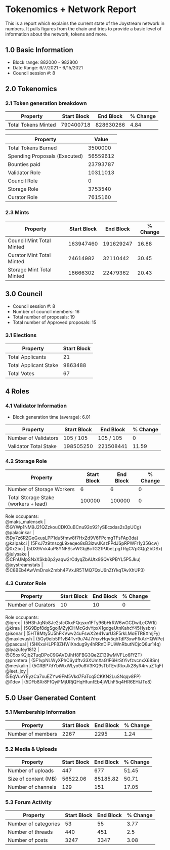 # Tokenomics + Network Report
This is a report which explains the current state of the Joystream network in numbers. It pulls figures from the chain and tries to provide a basic level of information about the network, tokens and more. 

## 1.0 Basic Information
* Block range: 882000 - 982800
* Date Range: 6/7/2021 - 6/15/2021
* Council session #: 8

## 2.0 Tokenomics
### 2.1 Token generation breakdown
| Property            | Start Block | End Block | % Change |
|---------------------|--------------|--------------|----------|
| Total Tokens Minted |  790400718 | 828630266 | 4.84 |

| Property            | Value        |
|---------------------|--------------|
| Total Tokens Burned | 3500000           | 
| Spending Proposals (Executed)   |  56559612                  |
| Bounties paid       |  23793787                           |
| Validator Role      |  10311013            | 
| Council Role        | 0             | 
| Storage Role        | 3753540             | 
| Curator Role        | 7615160             |


### 2.3 Mints 
| Property                    | Start Block           | End Block | % Change |
|-----------------------------|-----------------------|--------------|----------|
| Council Mint Total Minted   | 163947460  |  191629247 |16.88          |
| Curator Mint Total Minted   |  24614982 | 32110442| 30.45          |
| Storage Mint Total Minted   |  18666302 |  22479362            |  20.43        |

## 3.0 Council
* Council session #: 8
* Number of council members: 16
* Total number of proposals: 19
* Total number of Approved proposals: 15

### 3.1 Elections
| Property                    | Start Block  |
|-----------------------------|--------------|
| Total Applicants            |21              |
| Total Applicant Stake       |9863488              |
| Total Votes                 |67             |

## 4 Roles
### 4.1 Validator Information
* Block generation time (average): 6.01

| Property                    | Start Block | End Block | % Change |
|-----------------------------|--------------|--------------|----------|
| Number of Validators       |  105 / 105 | 105 / 105 | 0 |
| Validator Total Stake       | 198505250 | 221508441 | 11.59 |


### 4.2 Storage Role
| Property                | Start Block | End Block | % Change |
|-------------------------|--------------|--------------|----------|
| Number of Storage Workers | 6  |  6 | 0 |
| Total Storage Stake (workers + lead)  | 100000 |  100000 | 0 |   

Role occupants:  
@maks_malensek | (5GYWp1NM9J21QZzkouCDKCuBCnu92o921ySEcxdas2s3pUCg)
@palacinkar | (5Dy7z6RZGeGxusLPP1du5fmw8f7HxZd9V6FPcmgTFsFAp3da)   
@kalpakci | (5FxJ7z9tnscgL9xeqeo8sB3izwJKszFPdJSpRPWFr1y35Gcw)  
@0x2bc | (5DX9Vvk4uP8YNFSsvWGbjBcTG21PJbeLpgTRgCVpGQg2bDSx)  
@julysake | (5CFnUMpSNxXSkb3p2yaqw2rCdyqZbAUtx9SQVkPBYL5P5Jku)  
@joystreamstats | (5C8BEb4AwVmDnxkZmbh4PVxJR5TMQ7QxU6nZtYkqTAvXhUP3)  


### 4.3 Curator Role
| Property                | Start Block | End Block | % Change |
|-------------------------|--------------|--------------|----------|
| Number of Curators      | 10 | 10 | 0 |   

Role occupants:  
@igrex | (5H3hJqNb8Je2sfcGkxFQqsxn1FTy96bHrRW6wGCDwiLeCW1i)
@kiraa | (5G9Bpf8dgSgojMZyjCHMcGdvYpxX1gdgeUtnKahcY45Hysbm)  
@isonar | (5HT8Mty5U5hFKVwv24uFswX2e41vurU3F5rkLMoETR8XmjFy)  
@maxlevush | (5Gy9eib5P1vB4Tvr9u74J7rhxvHqv5qhTdP3xwFfkArHQWPe)  
@pascual | (5HKxxHLPF8ZHWiXndug9y4hRRnDiPUiWnRbutNCjcQ8ur14q)  
@lyazufey1812 | (5C5oxKQjb2TuqDPoC9GAVDJhH8FBG3Qe2Z139wMVFLo6FfZT)  
@prontera | (5F1vpNLWyXPhC6ydftv33XUmXaG1F6HrStYivfzvcnxX68Sn)  
@meskalin | (5GRBP7dYbiWxWLyo9u8V3KQ9sTbTEvtRkxJk28yR4rvuZTqF)  
@leet_joy | (5EqVuvYEyzCa7xuEZYw9FM5Vkd7FaTcq5CKKN2LuSNqqv8FP)   
@l1dev | (5DFb8Xr8FfQyiFMjURjQHqHfunfEb4jWLhF5q4HR6EHiJTe8)  


## 5.0 User Generated Content
### 5.1 Membership Information
| Property          | Start Block | End Block | % Change |
|-------------------|--------------|--------------|----------|
| Number of members | 2267|  2295 | 1.24 |

### 5.2 Media & Uploads
| Property                | Start Block | End Block | % Change |
|-------------------------|--------------|--------------|----------|
| Number of uploads       | 447 | 677  |  51.45 |
| Size of content (MB)        |  56522.06 |  85185.82 | 50.71          |
| Number of channels      |  129 | 151 | 17.05 |

### 5.3 Forum Activity
| Property          | Start Block | End Block | % Change |
|-------------------|--------------|--------------|----------|
| Number of categories | 53 | 55 | 3.77         |
| Number of threads    | 440| 451 | 2.5         |
| Number of posts      | 3247 | 3347            |  3.08        |